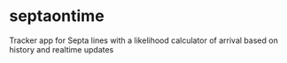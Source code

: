 # septaontime
Tracker app for Septa lines with a likelihood calculator of arrival based on history and realtime updates
